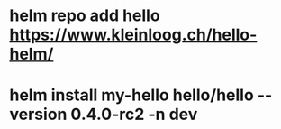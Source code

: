 # helm repo add hello https://www.kleinloog.ch/hello-helm/
# helm install my-hello hello/hello --version 0.4.0-rc2 -n dev